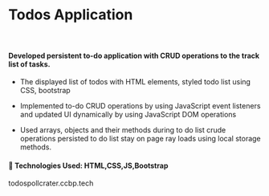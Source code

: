  # Todos Application 

<br>

#### Developed persistent to-do application with CRUD operations to the track list of tasks.


- The displayed list of todos with HTML elements, styled todo list using CSS, bootstrap 

- Implemented to-do CRUD operations by using JavaScript event listeners and updated UI dynamically by using JavaScript DOM operations 

- Used arrays, objects and their methods during to do list crude operations persisted to do list stay on page ray loads using local storage methods. 



#### 🚀 Technologies Used: HTML,CSS,JS,Bootstrap


todospollcrater.ccbp.tech

